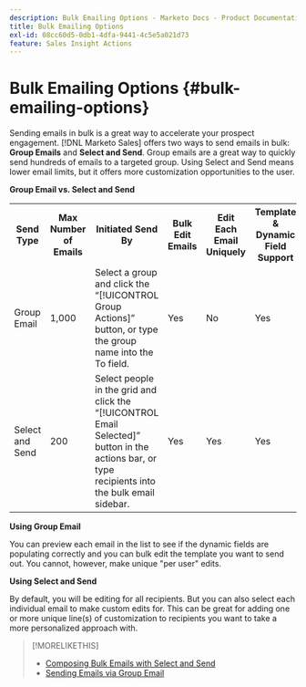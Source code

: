 ```yaml
---
description: Bulk Emailing Options - Marketo Docs - Product Documentation
title: Bulk Emailing Options
exl-id: 08cc60d5-0db1-4dfa-9441-4c5e5a021d73
feature: Sales Insight Actions
---
```

# Bulk Emailing Options {#bulk-emailing-options}

Sending emails in bulk is a great way to accelerate your prospect engagement. [!DNL Marketo Sales] offers two ways to send emails in bulk: **Group Emails** and **Select and Send**. Group emails are a great way to quickly send hundreds of emails to a targeted group. Using Select and Send means lower email limits, but it offers more customization opportunities to the user.

**Group Email vs. Select and Send**

<table> 
 <colgroup> 
  <col> 
  <col> 
  <col> 
  <col> 
  <col> 
  <col> 
 </colgroup> 
 <tbody> 
  <tr> 
   <th>Send Type</th> 
   <th>Max Number of Emails</th> 
   <th>Initiated Send By</th> 
   <th>Bulk Edit Emails</th> 
   <th>Edit Each Email Uniquely</th> 
   <th>Template &amp; Dynamic Field Support</th> 
  </tr> 
  <tr> 
   <td>Group Email</td> 
   <td>1,000</td> 
   <td>Select a group and click the “[!UICONTROL Group Actions]” button, or type the group name into the To field.</td> 
   <td>Yes</td> 
   <td>No</td> 
   <td>Yes</td> 
  </tr> 
  <tr> 
   <td>Select and Send</td> 
   <td>200</td> 
   <td>Select people in the grid and click the “[!UICONTROL Email Selected]” button in the actions bar, or type recipients into the bulk email sidebar.</td> 
   <td>Yes</td> 
   <td>Yes</td> 
   <td>Yes</td> 
  </tr> 
 </tbody> 
</table>

**Using Group Email**

You can preview each email in the list to see if the dynamic fields are populating correctly and you can bulk edit the template you want to send out. You cannot, however, make unique "per user" edits.

**Using Select and Send**

By default, you will be editing for all recipients. But you can also select each individual email to make custom edits for. This can be great for adding one or more unique line(s) of customization to recipients you want to take a more personalized approach with.

>[!MORELIKETHIS]
>
>* [Composing Bulk Emails with Select and Send](/help/marketo/product-docs/marketo-sales-insight/actions/email/using-the-compose-window/composing-bulk-emails-with-select-and-send.md#sending-emails)
>* [Sending Emails via Group Email](/help/marketo/product-docs/marketo-sales-insight/actions/email/using-the-compose-window/sending-emails-via-group-email.md)
